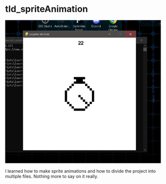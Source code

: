 # tld_spriteAnimation

![alt text](https://raw.githubusercontent.com/ProarchwasTaken/tld_spriteAnimation/main/Capture.PNG)

I learned how to make sprite animations and how to divide the project into multiple files. Nothing more to say on it really.
